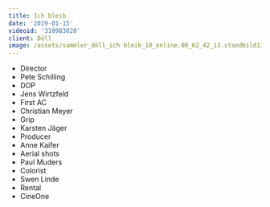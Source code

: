 ```yaml
---
title: Ich bleib
date: '2019-01-15'
videoid: '310983020'
client: Döll
image: /assets/sammler_döll_ich bleib_10_online.00_02_42_13.standbild130.jpg
---
```

* Director 
* Pete Schilling 
* DOP
* Jens Wirtzfeld
* First AC 
* Christian Meyer
* Grip 
* Karsten Jäger
* Producer
* Anne Kaifer
* Aerial shots
* Paul Muders
* Colorist
* Swen Linde
* Rental
* CineOne
